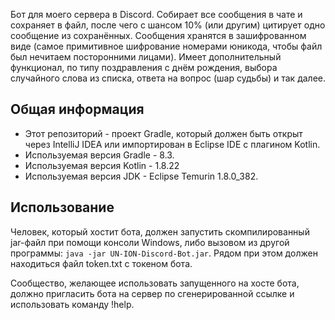 Бот для моего сервера в Discord. Собирает все сообщения в чате и сохраняет в файл, после чего с шансом 10% (или другим) цитирует одно сообщение из сохранённых. Сообщения хранятся в зашифрованном виде (самое примитивное шифрование номерами юникода, чтобы файл был нечитаем посторонними лицами). Имеет дополнительный функционал, по типу поздравления с днём рождения, выбора случайного слова из списка, ответа на вопрос (шар судьбы) и так далее.

<h2> Общая информация </h2>

* Этот репозиторий - проект Gradle, который должен быть открыт через IntelliJ IDEA или импортирован в Eclipse IDE с плагином Kotlin.
* Используемая версия Gradle - 8.3.
* Используемая версия Kotlin - 1.8.22
* Используемая версия JDK - Eclipse Temurin 1.8.0_382.

<h2> Использование </h2>

Человек, который хостит бота, должен запустить скомпилированный jar-файл при помощи консоли Windows, либо вызовом из другой программы: `java -jar UN-ION-Discord-Bot.jar`. Рядом при этом должен находиться файл token.txt с токеном бота.

Сообщество, желающее использовать запущенного на хосте бота, должно пригласить бота на сервер по сгенерированной ссылке и использовать команду !help.
